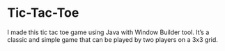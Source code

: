 # Tic-Tac-Toe
I made this tic tac toe game using Java with Window Builder tool. It’s a classic and simple game that can be played by two players on a 3x3 grid.
